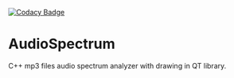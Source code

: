 [![Codacy Badge](https://api.codacy.com/project/badge/Grade/1099c7ac9e6d42dc9ed29109d25bbf5e)](https://www.codacy.com/manual/Kryszak/AudioSpectrum?utm_source=github.com&amp;utm_medium=referral&amp;utm_content=Kryszak/AudioSpectrum&amp;utm_campaign=Badge_Grade)

# AudioSpectrum
C++ mp3 files audio spectrum analyzer with drawing in QT library.
